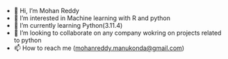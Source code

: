 - 👋 Hi, I’m Mohan Reddy
- 👀 I’m interested in Machine learning with R and python
- 🌱 I’m currently learning Python(3.11.4)
- 💞️ I’m looking to collaborate on any company wokring on projects related to python
- 📫 How to reach me (mohanreddy.manukonda@gmail.com)

<!---
reddy4512/reddy4512 is a ✨ special ✨ repository because its `README.md` (this file) appears on your GitHub profile.
You can click the Preview link to take a look at your changes.
--->
